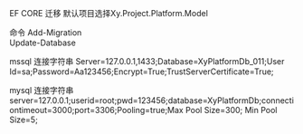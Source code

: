 ﻿
EF CORE 迁移
默认项目选择Xy.Project.Platform.Model

命令
Add-Migration  
Update-Database

mssql 连接字符串
Server=127.0.0.1,1433;Database=XyPlatformDb_011;User Id=sa;Password=Aa123456;Encrypt=True;TrustServerCertificate=True;


mysql 连接字符串
server=127.0.0.1;userid=root;pwd=123456;database=XyPlatformDb;connectiontimeout=3000;port=3306;Pooling=true;Max Pool Size=300; Min Pool Size=5;

